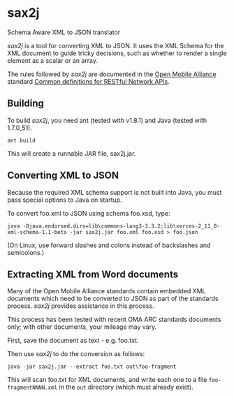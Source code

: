 sax2j
=====

Schema Aware XML to JSON translator

*sax2j* is a tool for converting XML to JSON. It uses the XML Schema for the
XML document to guide tricky decisions, such as whether to render a single
element as a scalar or an array.

The rules followed by *sax2j* are documented in the
[Open Mobile Alliance](http://openmobilealliance.org/) standard
[Common definitions for RESTful Network APIs](http://member.openmobilealliance.org/ftp/Public_documents/ARCH/Permanent_documents/OMA-TS-REST_NetAPI_Common-V1_0-20150108-D.zip).


Building
--------

To build *sax2j*, you need
ant (tested with v1.8.1)
and
Java (tested with 1.7.0_51).

    ant build

This will create a runnable JAR file, sax2j.jar.


Converting XML to JSON
----------------------

Because the required XML schema support is not built into Java, you must
pass special options to Java on startup.

To convert foo.xml to JSON using schema foo.xsd, type:

    java -Djava.endorsed.dirs=lib\commons-lang3-3.3.2;lib\xerces-2_11_0-xml-schema-1.1-beta -jar sax2j.jar foo.xml foo.xsd > foo.json

(On Linux, use forward slashes and colons instead of backslashes and semicolons.)


Extracting XML from Word documents
----------------------------------

Many of the Open Mobile Alliance standards contain embedded XML documents
which need to be converted to JSON as part of the standards process.
*sax2j* provides assistance in this process.

This process has been tested with recent OMA ARC standards documents only;
with other documents, your mileage may vary.

First, save the document as text - e.g. foo.txt.

Then use *sax2j* to do the conversion as follows:

    java -jar sax2j.jar --extract foo.txt out\foo-fragment

This will scan foo.txt for XML documents, and write each one to
a file `foo-fragmentNNNN.xml` in the `out` directory (which must
already exist).


